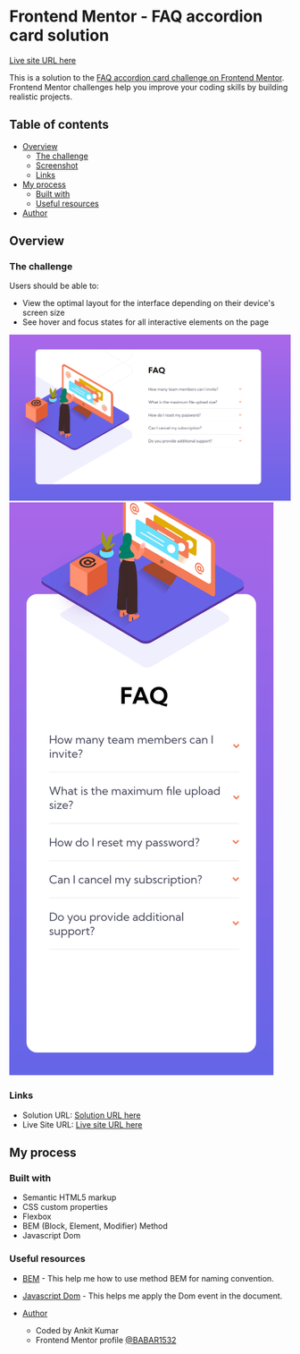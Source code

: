 
# Frontend Mentor - FAQ accordion card solution
[Live site URL here](https://babar1532.github.io/FAQ-ACCORDION-CARD/)

This is a solution to the [FAQ accordion card challenge on Frontend Mentor](https://www.frontendmentor.io/challenges/results-summary-component-CE_K6s0maV). Frontend Mentor challenges help you improve your coding skills by building realistic projects.

## Table of contents

- [Overview](#overview)
  - [The challenge](#the-challenge)
  - [Screenshot](#screenshot)
  - [Links](#links)
- [My process](#my-process)
  - [Built with](#built-with)
  - [Useful resources](#useful-resources)
- [Author](#author)

## Overview
### The challenge

Users should be able to:

- View the optimal layout for the interface depending on their device's screen size
- See hover and focus states for all interactive elements on the page

![Desktop Design](./screenshot/desktop.png)
![Mobile Design](./screenshot/mobile.png)

 
### Links

- Solution URL: [Solution URL here](https://github.com/BABAR1532/FAQ-ACCORDION-CARD)
- Live Site URL: [Live site URL here](https://babar1532.github.io/FAQ-ACCORDION-CARD/)


## My process

### Built with

- Semantic HTML5 markup
- CSS custom properties
- Flexbox
- BEM (Block, Element, Modifier) Method
- Javascript Dom

### Useful resources
- [BEM](https://getbem.com/naming/) - This help me how to use method BEM for naming convention.
- [Javascript Dom](https://getbem.com/naming/) -  This helps me apply the Dom event in the document. 

- [Author](#author)
  - Coded by Ankit Kumar
  - Frontend Mentor profile  [@BABAR1532](https://www.frontendmentor.io/profile/BABAR1532)
